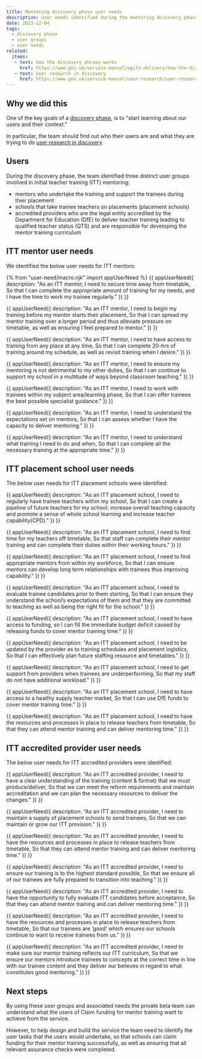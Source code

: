 ```yaml
---
title: Mentoring discovery phase user needs
description: User needs identified during the mentoring discovery phase
date: 2023-12-04
tags:
  - discovery phase
  - user groups
  - user needs
related:
  items:
   - text: How the discovery phrase works
     href: https://www.gov.uk/service-manual/agile-delivery/how-the-discovery-phase-works/
   - text: User research in discovery
     href: https://www.gov.uk/service-manual/user-research/user-research-in-discovery/
---
```


## Why we did this

One of the key goals of a [discovery phase]( https://www.gov.uk/service-manual/agile-delivery/how-the-discovery-phase-works), is to "start learning about our users and their context."

In particular, the team should find out who their users are and what they are trying to do [user research in discovery]( https://www.gov.uk/service-manual/user-research/user-research-in-discovery).

## Users

During the discovery phase, the team identified three distinct user groups involved in initial teacher training (ITT) mentoring:

- mentors who undertake the training and support the trainees during their placement
- schools that take trainee teachers on placements (placement schools)
- accredited providers who are the legal entity accredited by the Department for Education (DfE) to deliver teacher training leading to qualified teacher status (QTS) and are responsible for developing the mentor training curriculum

## ITT mentor user needs

We identified the below user needs for ITT mentors:

{% from "user-need/macro.njk" import appUserNeed %}
{{ appUserNeed({
  description: "As an ITT mentor,
I need to secure time away from timetable,
So that I can complete the appropriate amount of training for my needs, and I have the time to work my trainee regularly."
}) }}

{{ appUserNeed({
  description: "As an ITT mentor,
I need to begin my training before my mentor starts their placement,
So that I can spread my mentor training over a longer period and thus alleviate pressure on timetable, as well as ensuring I feel prepared to mentor."
}) }}

{{ appUserNeed({
  description: "As an ITT mentor,
I need to have access to training from any place at any time,
So that I can complete 20-hrs of training around my schedule, as well as revisit training when I desire."
}) }}

{{ appUserNeed({
  description: "As an ITT mentor,
I need to ensure my mentoring is not detrimental to my other duties,
So that I can continue to support my school in a multitude of ways beyond classroom teaching."
}) }}

{{ appUserNeed({
  description: "As an ITT mentor,
I need to work with trainees within my subject area/learning phase,
So that I can offer trainees the best possible specialist guidance."
}) }}

{{ appUserNeed({
  description: "As an ITT mentor,
I need to understand the expectations set on mentors,
So that I can assess whether I have the capacity to deliver mentoring."
}) }}

{{ appUserNeed({
  description: "As an ITT mentor,
I need to understand what training I need to do and when,
So that I can complete all the necessary training at the appropriate time."
}) }}

## ITT placement school user needs

The below user needs for ITT placement schools were identified:

{{ appUserNeed({
  description: "As an ITT placement school,
I need to regularly have trainee teachers within my school,
So that I can create a pipeline of future teachers for my school; increase overall teaching capacity and promote a sense of whole school learning and increase teacher capability(CPD)."
}) }}

{{ appUserNeed({
  description: "As an ITT placement school,
I need to find time for my teachers off timetable,
So that staff can complete their mentor training and can complete their duties within their working hours."
}) }}

{{ appUserNeed({
  description: "As an ITT placement school,
I need to find appropriate mentors from within my workforce,
So that I can ensure mentors can develop long term relationships with trainees thus improving capability."
}) }}

{{ appUserNeed({
  description: "As an ITT placement school,
I need to evaluate trainee candidates prior to them starting,
So that I can ensure they understand the school’s expectations of them and that they are committed to teaching as well as being the right fit for the school."
}) }}

{{ appUserNeed({
  description: "As an ITT placement school,
I need to have access to funding,
so I can fill the immediate budget deficit caused by releasing funds to cover mentor training time."
}) }}

{{ appUserNeed({
  description: "As an ITT placement school,
I need to be updated by the provider as to training schedules and placement logistics,
So that I can effectively plan future staffing resource and timetables."
}) }}

{{ appUserNeed({
  description: "As an ITT placement school,
I need to get support from providers when trainees are underperforming,
So that my staff do not have additional workload."
}) }}

{{ appUserNeed({
  description: "As an ITT placement school,
I need to have access to a healthy supply teacher market,
So that I can use DfE funds to cover mentor training time."
}) }}

{{ appUserNeed({
  description: "As an ITT placement school,
I need to have the resources and processes in place to release teachers from timetable,
So that they can attend mentor training and can deliver mentoring time."
}) }}

## ITT accredited provider user needs

The below user needs for ITT accredited providers were identified:

{{ appUserNeed({
  description: "As an ITT accredited provider,
I need to have a clear understanding of the training (content & format) that we must produce/deliver,
So that we can meet the reform requirements and maintain accreditation and we can plan the necessary resources to deliver the changes."
}) }}

{{ appUserNeed({
  description: "As an ITT accredited provider,
I need to maintain a supply of placement schools to send trainees,
So that we can maintain or grow our ITT provision."
}) }}

{{ appUserNeed({
  description: "As an ITT accredited provider,
I need to have the resources and processes in place to release teachers from timetable,
So that they can attend mentor training and can deliver mentoring time."
}) }}

{{ appUserNeed({
  description: "As an ITT accredited provider,
I need to ensure our training is to the highest standard possible,
So that we ensure all of our trainees are fully prepared to transition into teaching."
}) }}

{{ appUserNeed({
  description: "As an ITT accredited provider,
I need to have the opportunity to fully evaluate ITT candidates before acceptance,
So that they can attend mentor training and can deliver mentoring time."
}) }}

{{ appUserNeed({
  description: "As an ITT accredited provider,
I need to have the resources and processes in place to release teachers from timetable,
So that our trainees are ‘good’ which ensures our schools continue to want to receive trainees from us."
}) }}

{{ appUserNeed({
  description: "As an ITT accredited provider,
I need to make sure our mentor training reflects our ITT curriculum,
So that we ensure our mentors introduce trainees to concepts at the correct time in line with our trainee content and they deliver our believes in regard to what constitutes good mentoring."
}) }}

## Next steps

By using these user groups and associated needs the private beta team can understand what the users of Claim funding for mentor training want to achieve from the service.

However, to help design and build the service the team need to identify the user tasks that the users would undertake, so that schools can claim funding for their mentor training successfully, as well as ensuring that all relevant assurance checks were completed.
